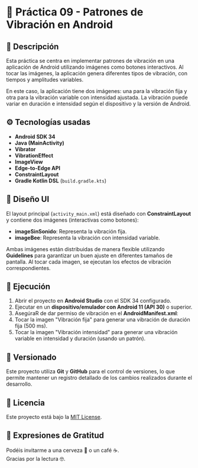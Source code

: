 # 🚀 **Práctica 09 - Patrones de Vibración en Android**

## 📝 Descripción

Esta práctica se centra en implementar patrones de vibración en una aplicación de Android utilizando imágenes como botones interactivos. Al tocar las imágenes, la aplicación genera diferentes tipos de vibración, con tiempos y amplitudes variables.

En este caso, la aplicación tiene dos imágenes: una para la vibración fija y otra para la vibración variable con intensidad ajustada. La vibración puede variar en duración e intensidad según el dispositivo y la versión de Android.

## ⚙️ Tecnologías usadas

- **Android SDK 34**  
- **Java (MainActivity)**  
- **Vibrator**  
- **VibrationEffect**  
- **ImageView**  
- **Edge-to-Edge API**  
- **ConstraintLayout**  
- **Gradle Kotlin DSL** (`build.gradle.kts`)

## 📐 Diseño UI

El layout principal (`activity_main.xml`) está diseñado con **ConstraintLayout** y contiene dos imágenes (interactivas como botones):

- **imageSinSonido**: Representa la vibración fija.
- **imageBee**: Representa la vibración con intensidad variable.

Ambas imágenes están distribuidas de manera flexible utilizando **Guidelines** para garantizar un buen ajuste en diferentes tamaños de pantalla. Al tocar cada imagen, se ejecutan los efectos de vibración correspondientes.

## 🚀 Ejecución

1. Abrir el proyecto en **Android Studio** con el SDK 34 configurado.
2. Ejecutar en un **dispositivo/emulador con Android 11 (API 30)** o superior.
3. AsegúraR de dar permiso de vibración en el **AndroidManifest.xml**:
4. Tocar la imagen "Vibración fija" para generar una vibración de duración fija (500 ms).
5. Tocar la imagen "Vibración intensidad" para generar una vibración variable en intensidad y duración (usando un patrón).

## 📌 Versionado

Este proyecto utiliza **Git** y **GitHub** para el control de versiones, lo que permite mantener un registro detallado de los cambios realizados durante el desarrollo.

## 📄 Licencia

Este proyecto está bajo la [MIT License](./LICENSE).

## 🎁 Expresiones de Gratitud  

Podéis invitarme a una cerveza 🍺 o un café ☕.  
Gracias por la lectura 🤓.  
